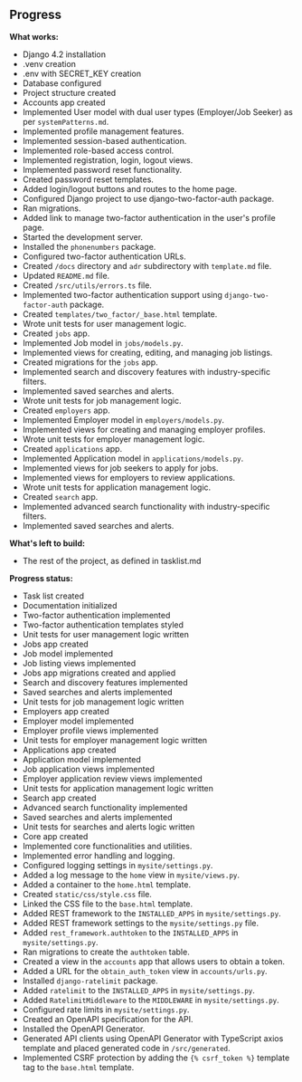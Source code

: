 ## Progress

**What works:**
- Django 4.2 installation
- .venv creation
- .env with SECRET_KEY creation
- Database configured
- Project structure created
- Accounts app created
- Implemented User model with dual user types (Employer/Job Seeker) as per `systemPatterns.md`.
- Implemented profile management features.
- Implemented session-based authentication.
- Implemented role-based access control.
- Implemented registration, login, logout views.
- Implemented password reset functionality.
- Created password reset templates.
- Added login/logout buttons and routes to the home page.
- Configured Django project to use django-two-factor-auth package.
- Ran migrations.
- Added link to manage two-factor authentication in the user's profile page.
- Started the development server.
- Installed the `phonenumbers` package.
- Configured two-factor authentication URLs.
- Created `/docs` directory and `adr` subdirectory with `template.md` file.
- Updated `README.md` file.
- Created `/src/utils/errors.ts` file.
- Implemented two-factor authentication support using `django-two-factor-auth` package.
- Created `templates/two_factor/_base.html` template.
- Wrote unit tests for user management logic.
- Created `jobs` app.
- Implemented Job model in `jobs/models.py`.
- Implemented views for creating, editing, and managing job listings.
- Created migrations for the `jobs` app.
- Implemented search and discovery features with industry-specific filters.
- Implemented saved searches and alerts.
- Wrote unit tests for job management logic.
- Created `employers` app.
- Implemented Employer model in `employers/models.py`.
- Implemented views for creating and managing employer profiles.
- Wrote unit tests for employer management logic.
- Created `applications` app.
- Implemented Application model in `applications/models.py`.
- Implemented views for job seekers to apply for jobs.
- Implemented views for employers to review applications.
- Wrote unit tests for application management logic.
- Created `search` app.
- Implemented advanced search functionality with industry-specific filters.
- Implemented saved searches and alerts.

**What's left to build:**
- The rest of the project, as defined in tasklist.md

**Progress status:**
- Task list created
- Documentation initialized
- Two-factor authentication implemented
- Two-factor authentication templates styled
- Unit tests for user management logic written
- Jobs app created
- Job model implemented
- Job listing views implemented
- Jobs app migrations created and applied
- Search and discovery features implemented
- Saved searches and alerts implemented
- Unit tests for job management logic written
- Employers app created
- Employer model implemented
- Employer profile views implemented
- Unit tests for employer management logic written
- Applications app created
- Application model implemented
- Job application views implemented
- Employer application review views implemented
- Unit tests for application management logic written
- Search app created
- Advanced search functionality implemented
- Saved searches and alerts implemented
- Unit tests for searches and alerts logic written
- Core app created
- Implemented core functionalities and utilities.
- Implemented error handling and logging.
- Configured logging settings in `mysite/settings.py`.
- Added a log message to the `home` view in `mysite/views.py`.
- Added a container to the `home.html` template.
- Created `static/css/style.css` file.
- Linked the CSS file to the `base.html` template.
- Added REST framework to the `INSTALLED_APPS` in `mysite/settings.py`.
- Added REST framework settings to the `mysite/settings.py` file.
- Added `rest_framework.authtoken` to the `INSTALLED_APPS` in `mysite/settings.py`.
- Ran migrations to create the `authtoken` table.
- Created a view in the `accounts` app that allows users to obtain a token.
- Added a URL for the `obtain_auth_token` view in `accounts/urls.py`.
- Installed `django-ratelimit` package.
- Added `ratelimit` to the `INSTALLED_APPS` in `mysite/settings.py`.
- Added `RatelimitMiddleware` to the `MIDDLEWARE` in `mysite/settings.py`.
- Configured rate limits in `mysite/settings.py`.
- Created an OpenAPI specification for the API.
- Installed the OpenAPI Generator.
- Generated API clients using OpenAPI Generator with TypeScript axios template and placed generated code in `/src/generated`.
- Implemented CSRF protection by adding the `{% csrf_token %}` template tag to the `base.html` template.
